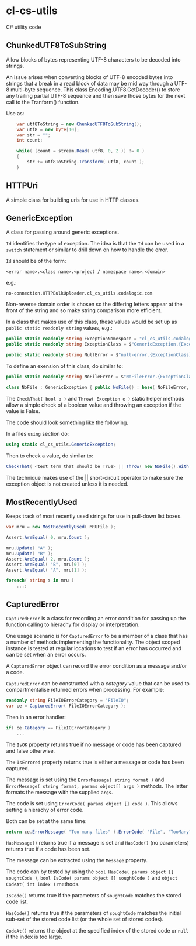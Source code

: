# cl-cs-utils

C# utility code

## ChunkedUTF8ToSubString

Allow blocks of bytes representing UTF-8 characters to be decoded into strings.

An issue arises when converting blocks of UTF-8 encoded bytes into strings that
a break in a read block of data may be mid way through a UTF-8 multi-byte sequence.
This class Encoding.UTF8.GetDecoder() to store any trailing partial UTF-8 sequence
and then save those bytes for the next call to the Tranform() function.

Use as:

```c#
    var utf8ToString = new ChunkedUTF8ToSubString();
    var utf8 = new byte[10];
    var str = "";
    int count;

    while( (count = stream.Read( utf8, 0, 2 )) != 0 )
    {
        str += utf8ToString.Transform( utf8, count );
    }
```

## HTTPUri

A simple class for building uris for use in HTTP classes.

## GenericException

A class for passing around generic exceptions.

`Id` identifies the type of exception.  The idea is that the `Id` can be used
in a `switch` statement or similar to drill down on how to handle the error.

`Id` should be of the form:

```
<error name>.<class name>.<project / namespace name>.<domain>
```

e.g.:

```
no-connection.HTTPBulkUploader.cl_cs_utils.codalogic.com
```

Non-reverse domain order is chosen so the differing letters appear at the
front of the string and so make string comparison more efficient.

In a class that makes use of this class, these values would be set up as
`public static readonly string` values, e.g.:

```c#
public static readonly string ExceptionNamespace = "cl_cs_utils.codalogic.com";
public static readonly string ExceptionClass = $"GenericException.{ExceptionNamespace}";

public static readonly string NullError = $"null-error.{ExceptionClass}";
```

To define an exension of this class, do similar to:

```c#
public static readonly string NoFileError = $"NoFileError.{ExceptionClass}";

class NoFile : GenericException { public NoFile() : base( NoFileError, "No file found" ) {} }
```

The `CheckThat( bool b )` and `Throw( Exception e )` static helper methods
allow a simple check of a boolean value and throwing an exception if the value
is False.

The code should look something like the following.

In a files `using` section do:

```c#
using static cl_cs_utils.GenericException;
```

Then to check a value, do similar to:

```c#
CheckThat( <test term that should be True> || Throw( new NoFile().With( "Name", "/dev/null" ) );
```

The technique makes use of the || short-circuit operator to make sure
the exception object is not created unless it is needed.

## MostRecentlyUsed

Keeps track of most recently used strings for use in pull-down list boxes.

```c#
var mru = new MostRecentlyUsed( MRUFile );

Assert.AreEqual( 0, mru.Count );

mru.Update( "A" );
mru.Update( "B" );
Assert.AreEqual( 2, mru.Count );
Assert.AreEqual( "B", mru[0] );
Assert.AreEqual( "A", mru[1] );

foreach( string s in mru )
    ...;
```

## CapturedError

`CapturedError` is a class for recording an error condition for passing up the
function calling to hierachy for display or interpretation.

One usage scenario is for `CapturedError` to be a member of a class that has a
number of methods implementing the functionality. The object scoped instance is
tested at regular locations to test if an error has occurred and can be set
when an error occurs.

A `CapturedError` object can record the error condition as a message
and/or a code.

`CapturedError` can be constructed with a *category* value that can be used
to compartmentalise returned errors when processing.  For example:

```c#
readonly string FileIOErrorCategory = "FileIO";
var ce = CapturedError( FileIOErrorCategory );
```

Then in an error handler:

```c#
if( ce.Category == FileIOErrorCategory )
    ...
```

The `IsOK` property returns true if no message or code has been captured and
false otherwise.

The `IsErrored` property returns true is either a message or code has been
captured.

The message is set using the `ErrorMessage( string format )` and
`ErrorMessage( string format, params object[] args )` methods. The latter
formats the message with the supplied `args`.

The code is set using `ErrorCode( params object [] code )`. This allows
setting a hierachy of error code.

Both can be set at the same time:

```c#
return ce.ErrorMessage( "Too many files" ).ErrorCode( "File", "TooMany" );
```

`HasMessage()` returns true if a message is set and `HasCode()` (no parameters)
returns true if a code has been set.

The message can be extracted using the `Message` property.

The code can by tested by using the
`bool HasCode( params object [] soughtCode )`,
`bool IsCode( params object [] soughtCode )` and
`object CodeAt( int index )` methods.

`IsCode()` returns true if the parameters of `soughtCode` matches the
stored code list.

`HasCode()` returns true if the parameters of `soughtCode` matches the
initial sub-set of the stored code list (or the whole set of stored codes).

`CodeAt()` returns the object at the specified index of the stored code
or `null` if the index is too large.
